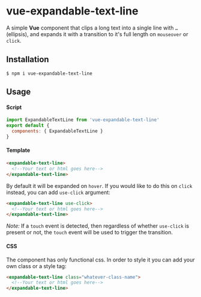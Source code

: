 # vue-expandable-text-line

A simple **Vue** component that clips a long text into a single line with `…` (ellipsis), and expands it with a transition to it's full length on `mouseover` or `click`.

## Installation

```
$ npm i vue-expandable-text-line
```

## Usage

#### Script
```javascript
import ExpandableTextLine from 'vue-expandable-text-line'
export default {
  components: { ExpandableTextLine }
}
```
#### Template 
```html
<expandable-text-line>
  <!--Your text or html goes here-->
</expandable-text-line>
```
By default it will be expanded on `hover`.
If you would like to do this on `click` instead, you can add `use-click` argument:
```html
<expandable-text-line use-click>
  <!--Your text or html goes here-->
</expandable-text-line>
```
*Note:* If a `touch` event is detected, then regardless of whether `use-click` is present or not, the `touch` event will be used to trigger the transition.

#### CSS
The component has only functional css. In order to style it you can add your own class or a style tag:
```html
<expandable-text-line class="whatever-class-name">
  <!--Your text or html goes here-->
</expandable-text-line>
```
